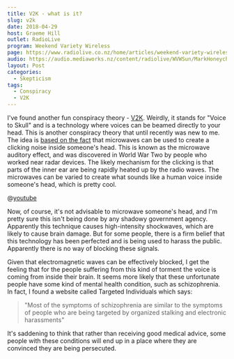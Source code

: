 ```yaml
---
title: V2K - what is it?
slug: v2k
date: 2018-04-29
host: Graeme Hill
outlet: RadioLive
program: Weekend Variety Wireless
page: https://www.radiolive.co.nz/home/articles/weekend-variety-wireless/2018/04/skeptical-thoughts--homeopathy---ken-ring.html
audio: https://audio.mediaworks.nz/content/radiolive/WVWSun/MarkHoneychurch29_04_18.mp3
layout: Post
categories:
  - Skepticism
tags:
  - Conspiracy
  - V2K
---
```


I've found another fun conspiracy theory - [V2K](https://targetedindividualscanada.com/2010/06/24/article-what-is-voice-to-skull/). Weirdly, it stands for "Voice to Skull" and is a technology where voices can be beamed directly to your head. This is another conspiracy theory that until recently was new to me. The idea is [based on the fact](https://en.wikipedia.org/wiki/Microwave_auditory_effect) that microwaves can be used to create a clicking noise inside someone's head. This is known as the microwave auditory effect, and was discovered in World War Two by people who worked near radar devices. The likely mechanism for the clicking is that parts of the inner ear are being rapidly heated up by the radio waves. The microwaves can be varied to create what sounds like a human voice inside someone's head, which is pretty cool.

<!-- more -->

@[youtube](https://youtu.be/K63_dsXQwsk)

Now, of course, it's not advisable to microwave someone's head, and I'm pretty sure this isn't being done by any shadowy government agency. Apparently this technique causes high-intensity shockwaves, which are likely to cause brain damage. But for some people, there is a firm belief that this technology has been perfected and is being used to harass the public. Apparently there is no way of blocking these signals.

Given that electromagnetic waves can be effectively blocked, I get the feeling that for the people suffering from this kind of torment the voice is coming from inside their brain. It seems more likely that these unfortunate people have some kind of mental health condition, such as schizophrenia. In fact, I found a website called Targeted Individuals which says:

> "Most of the symptoms of schizophrenia are similar to the symptoms of people who are being targeted by organized stalking and electronic harassments"

It's saddening to think that rather than receiving good medical advice, some people with these conditions will end up in a place where they are convinced they are being persecuted.

